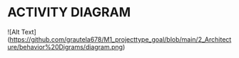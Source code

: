 # ACTIVITY DIAGRAM
![Alt Text] (https://github.com/grautela678/M1_projecttype_goal/blob/main/2_Architecture/behavior%20Digrams/diagram.png)
